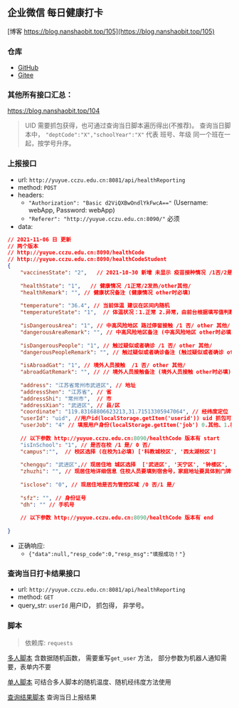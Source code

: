 ## 企业微信 每日健康打卡

[博客 https://blog.nanshaobit.top/105](https://blog.nanshaobit.top/105)
### 仓库
+ [GitHub](https://github.com/nanshaobit/cczu_script/tree/master/wechat_report_temperature)
+ [Gitee](https://gitee.com/nanshaobit/cczu_script/tree/master/wechat_report_temperature)

### 其他所有接口汇总：
https://blog.nanshaobit.top/104

> UID 需要抓包获得，也可通过查询当日脚本遍历得出(不推荐)。
> 查询当日脚本中， `"deptCode":"X","schoolYear":"X"` 代表 班号、年级 同一个班在一起，按学号升序。

### 上报接口

+ url: `http://yuyue.cczu.edu.cn:8081/api/healthReporting`
+ method: `POST`
+ headers: 
  + `"Authorization": "Basic d2ViQXBwOndlYkFwcA=="` (Username: webApp, Password: webApp)
  + `"Referer": "http://yuyue.cczu.edu.cn:8090/"`  必须
+ data:
``` json
// 2021-11-06 日 更新
// 两个版本 
// http://yuyue.cczu.edu.cn:8090/healthCode 
// http://yuyue.cczu.edu.cn:8090/healthCodeStudent 
{
    "vaccinesState": "2",   // 2021-10-30 新增 未显示 疫苗接种情况 /1否/2是/
    
    "healthState": "1",   // 健康情况 /1正常/2发热/other其他/
    "healthRemark": "", // 健康状况备注 (健康情况 other时必填)
    
    "temperature": "36.4", // 当前体温 建议在区间内随机
    "temperatureState": "1",  // 体温状况：1.正常 2.异常，由前台根据填写值判断>37.3返回2
    
    "isDangerousArea": "1", // 中高风险地区 路过停留接触 /1 否/ other 其他/
    "dangerousAreaRemark": "", // 中高风险地区备注 (中高风险地区 other时必填)
    
    "isDangerousPeople": "1", // 触过疑似或者确诊 /1 否/ other 其他/
    "dangerousPeopleRemark": "", // 触过疑似或者确诊备注 (触过疑似或者确诊 other时必填)
    
    "isAbroadGat": "1", // 境外人员接触  /1 否/ other 其他/
    "abroadGatRemark": "", // // 境外人员接触备注 (境外人员接触 other时必填)
    
    "address": "江苏省常州市武进区", // 地址
    "addressShen": "江苏省", // 省
    "addressShi": "常州市",  // 市
    "addressXian": "武进区", // 县/区
    "coordinate": "119.83168806623213,31.71513305947064", // 经纬度定位 此为西太湖校区 建议在区间内随机
    "userId": "uid", //用户id(localStorage.getItem('userid')) uid 抓包可得， 也可通过查询接口遍历， 根据班号推断（id自增，班级内按学号升序）
    "userJob": "4" // 填报用户身份(localStorage.getItem('job') 0.其他、1.教师、2.门卫、3.研究生、4.本科生)
    
    // 以下参数 http://yuyue.cczu.edu.cn:8090/healthCode 版本有 start
    "isInSchool": "1", // 是否在校 /1 是/ 0 否/
    "campus":"",  // 校区选择 (在校为1必填) ['科教城校区', '西太湖校区']
    
    "chengqu": "武进区",// 现居住地 城区选择  ['武进区', '天宁区', '钟楼区', '新北区', '金坛区', '溧阳市', '其他']
    "zhuzhi": "", // 现居住地详细信息 住校人员要填到宿舍号，家庭地址要具体到门牌号，现居住地在本市的请不要重复填写省、市、区信息
    
    "isclose": "0", // 现居住地是否为管控区域 /0 否/1 是/
    
    "sfz": "", // 身份证号
    "dh": "" // 手机号
    
    // 以下参数 http://yuyue.cczu.edu.cn:8090/healthCode 版本有 end
    
}

```
+ 正确响应:
  + `{"data":null,"resp_code":0,"resp_msg":"填报成功！"}`

### 查询当日打卡结果接口

+ url: `http://yuyue.cczu.edu.cn:8081/api/healthReporting`
+ method: `GET`
+ query_str: `userId` 用户ID， 抓包得， 非学号。

### 脚本
> 依赖库: `requests`

[多人脚本](health_report.py) 含数据随机函数， 需要重写`get_user` 方法， 部分参数为机器人通知需要，表单内不要

[单人脚本](one.py) 可结合多人脚本的随机温度、随机经纬度方法使用

[查询结果脚本](query_result.py) 查询当日上报结果
